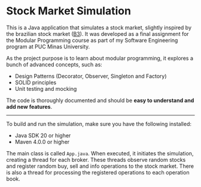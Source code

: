 # Stock Market Simulation

This is a Java application that simulates a stock market, slightly inspired by the brazilian stock market ([B3](https://www.b3.com.br/en_us/)). It was developed as a final assignment for the Modular Programming course as part of my Software Engineering program at PUC Minas University.

As the project purpose is to learn about modular programming, it explores a bunch of advanced concepts, such as:

- Design Patterns (Decorator, Observer, Singleton and Factory)
- SOLID principles
- Unit testing and mocking

The code is thoroughly documented and should be **easy to understand and add new features**.

---

To build and run the simulation, make sure you have the following installed:

- Java SDK 20 or higher
- Maven 4.0.0 or higher

The main class is called `App.java`. When executed, it initiates the simulation, creating a thread for each broker. These threads observe random stocks and register random buy, sell and info operations to the stock market. There is also a thread for processing the registered operations to each operation book.
